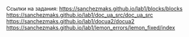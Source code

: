 Ссылки на задания:
https://sanchezmaks.github.io/lab1/blocks/blocks
https://sanchezmaks.github.io/lab1/doc_ua_src/doc_ua_src
https://sanchezmaks.github.io/lab1/docua2/docua2
https://sanchezmaks.github.io/lab1/lemon_errors/lemon_fixed/index

